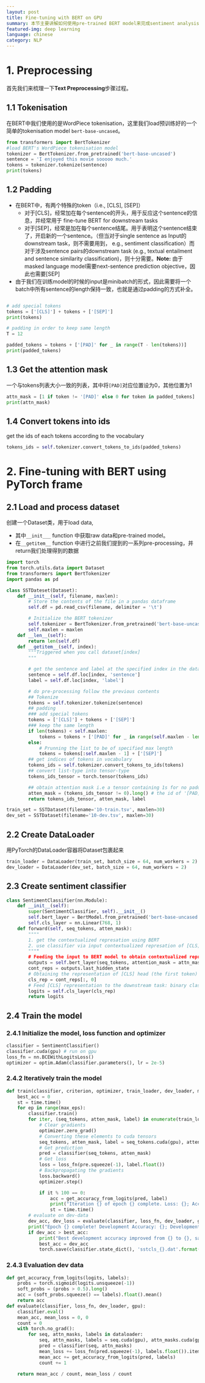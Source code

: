 ```yaml
---
layout: post
title: Fine-tuning with BERT on GPU
summary: 本节主要讲解如何使用pre-trained BERT model来完成sentiment analysis task。（使用PyTorch框架）
featured-img: deep learning
language: chinese
category: NLP
---
```


# 1. Preprocessing
首先我们来梳理一下**Text Preprocessing**步骤过程。
## 1.1 Tokenisation
在BERT中我们使用的是WordPiece tokenisation，这里我们load预训练好的一个简单的tokenisation model `bert-base-uncased`。
```python
from transformers import BertTokenizer
#load BERT's WordPiece tokenisation model
tokenizer = BertTokenizer.from_pretrained('bert-base-uncased')
sentence = 'I enjoyed this movie sooooo much.'
tokens = tokenizer.tokenize(sentence)
print(tokens)
```

## 1.2 Padding
- 在BERT中，有两个特殊的token（i.e., [CLS], [SEP]）
    - 对于[CLS]，经常加在每个sentence的开头，用于反应这个sentence的信息，并经常用于 fine-tune BERT for downstream tasks
    - 对于[SEP]，经常是加在每个sentence结尾。用于表明这个sentence结束了，开启新的一个sentence。（但当对于single sentence as Input的downstream task，则不需要用到， e.g., sentiment classification）而对于涉及sentence pairs的downstream task (e.g., textual entailment and sentence similarity classification)，则十分需要。**Note:** 由于masked language model需要next-sentence prediction objective，因此也需要[SEP]
- 由于我们在训练model的时候的input是minibatch的形式，因此需要将一个batch中所有sentence的length保持一致，也就是通过padding的方式补全。

```python

# add special tokens
tokens = ['[CLS]'] + tokens + ['[SEP]']
print(tokens)

# padding in order to keep same length
T = 12

padded_tokens = tokens + ['[PAD]' for _ in range(T - len(tokens))]
print(padded_tokens)

```
## 1.3 Get the attention mask
一个与tokens列表大小一致的列表，其中将`[PAD]`对应位置设为0，其他位置为1
```python
attn_mask = [1 if token != '[PAD]' else 0 for token in padded_tokens]
print(attn_mask)
```

## 1.4 Convert tokens into ids
get the ids of each tokens according to the vocabulary
```python
tokens_ids = self.tokenizer.convert_tokens_to_ids(padded_tokens)
```

# 2. Fine-tuning with BERT using PyTorch frame
## 2.1 Load and process dataset
创建一个Dataset类，用于load data, 
- 其中`__init___` function 中获取raw data和pre-trained model。
- 在`__getitem__` function 中进行之前我们提到的一系列pre-processing，并return我们处理得到的数据

```python
import torch
from torch.utils.data import Dataset
from transformers import BertTokenizer
import pandas as pd

class SSTDateset(Dataset):
    def __init__(self, filename, maxlen):
        # Store the contents of the file in a pandas dataframe
        self.df = pd.read_csv(filename, delimiter = '\t')

        # Initialize the BERT tokenizer
        self.tokenizer = BertTokenizer.from_pretrained('bert-base-uncased')
        self.maxlen = maxlen
    def __len__(self):
        return len(self.df)
    def __getitem__(self, index):
        """Triggered when you call dataset[index]
        """

        # get the sentence and label at the specified index in the data frame
        sentence = self.df.loc[index, 'sentence']
        label = self.df.loc[index, 'label']

        # do pre-processing follow the previous contents
        ## Tokenize
        tokens = self.tokenizer.tokenize(sentence)
        ## padding 
        ### add special tokens
        tokens = ['[CLS]'] + tokens + ['[SEP]']
        ### keep the same length
        if len(tokens) < self.maxlen:
            tokens = tokens + ['[PAD]' for _ in range(self.maxlen - len(toekn))]
        else:
            # Prunning the list to be of specified max length
            tokens = tokens[:self.maxlen - 1] + ['[SEP]']
        ## get indices of tokens in vocabulary
        tokens_ids = self.tokenizer.convert_tokens_to_ids(tokens)
        ## convert list-type into tensor-type
        tokens_ids_tensor = torch.tensor(tokens_ids)

        ## obtain attention mask i.e a tensor containing 1s for no padded tokens and 0s for padded ones
        atten_mask = (tokens_ids_tensor != 0).long() # the id of '[PAD]' in vocab is 0
        return tokens_ids_tensor, atten_mask, label

train_set = SSTDataset(filename='10-train.tsv', maxlen=30)
dev_set = SSTDataset(filename='10-dev.tsv', maxlen=30)

```
## 2.2 Create DataLoader
用PyTorch的DataLoader容器将Dataset包裹起来
```python
train_loader = DataLoader(train_set, batch_size = 64, num_workers = 2)
dev_loader = DataLoader(dev_set, batch_size = 64, num_workers = 2)
```

## 2.3 Create sentiment classifier
```python
class SentimentClassifier(nn.Module):
    def __init__(self):
        super(SentimentClassifier, self).__init__()
        self.bert_layer = BertModel.from_pretrained('bert-base-uncased')
        self.cls_layer = nn.Linear(768, 1)
    def forward(self, seq_tokens, atten_mask):
        """"
        1. get the contextualized represation using BERT
        2. use classifier via input contextualized represation of [CLS]
        """"
        # Feeding the input to BERT model to obtain contextualized representations
        outputs = self.bert_layer(seq_tokens, attention_mask = attn_masks)
        cont_reps = outputs.last_hidden_state
        # Obtaining the representation of [CLS] head (the first token)
        cls_rep = cont_reps[:, 0]
        # Feed [CLS] representation to the downstream task: binary classifier
        logits = self.cls_layer(cls_rep)
        return logits
```
## 2.4 Train the model
### 2.4.1 Initialize the model, loss function and optimizer
```python
classifier = SentimentClassifier()
classifier.cuda(gpu) # run on gpu
loss_fn = nn.BCEWithLogitsLoss()
optimizer = optim.Adam(classifier.parameters(), lr = 2e-5)
```
### 2.4.2 Iteratively train the model
```python
def train(classifier, criterion, optimizer, train_loader, dev_loader, max_eps, gpu):
    best_acc = 0
    st = time.time()
    for ep in range(max_eps):
        classifier.train()
        for iter, (seq_tokens, atten_mask, label) in enumerate(train_loader):
            # Clear gradients
            optimizer.zero_grad()
            # Converting these elements to cuda tensors
            seq_tokens, atten_mask, label = seq_tokens.cuda(gpu), atten_mask.cuda(gpu), label.cuda(gpu)
            # Get prediction
            pred = classifier(seq_tokens, atten_mask)
            # Get loss
            loss = loss_fn(pre.squeeze(-1), label.float())
            # Backpropagating the gradients
            loss.backward()
            optimizer.step()

            if it % 100 == 0:
                acc = get_accuracy_from_logits(pred, label)
                print("Iteration {} of epoch {} complete. Loss: {}; Accuracy: {}; Time taken (s): {}".format(iter, ep, loss.item(), acc, (time.time()-st)))
                st = time.time()
        # evaluate on dev-data
        dev_acc, dev_loss = evaluate(classifier, loss_fn, dev_loader, gpu)
        print("Epoch {} complete! Development Accuracy: {}; Development Loss: {}".format(ep, dev_acc, dev_loss))
        if dev_acc > best_acc:
            print("Best development accuracy improved from {} to {}, saving model...".format(best_acc, dev_acc))
            best_acc = dev_acc
            torch.save(classifier.state_dict(), 'sstcls_{}.dat'.format(ep))
```
### 2.4.3 Evaluation dev data
```python
def get_accuracy_from_logits(logits, labels):
    probs = torch.sigmoid(logits.unsqueeze(-1))
    soft_probs = (probs > 0.5).long()
    acc = (soft_probs.squeeze() == labels).float().mean()
    return acc
def evaluate(classifier, loss_fn, dev_loader, gpu):
    classifier.eval()
    mean_acc, mean_loss = 0, 0
    count = 0
    with torch.no_grad():
        for seq, attn_masks, labels in dataloader:
            seq, attn_masks, labels = seq.cuda(gpu), attn_masks.cuda(gpu), labels.cuda(gpu)
            pred = classifier(seq, attn_masks)
            mean_loss += loss_fn(pred.squeeze(-1), labels.float()).item()
            mean_acc += get_accuracy_from_logits(pred, labels)
            count += 1

    return mean_acc / count, mean_loss / count
```